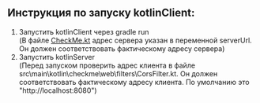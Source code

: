## Инструкция по запуску kotlinClient:
1. Запустить kotlinClient через gradle run \
(В файле [CheckMe.kt](src/jsMain/kotlin/CheckMe.kt) адрес сервера указан в переменной serverUrl.
Он должен соответствовать фактическому адресу сервера)
2. Запустить kotlinServer \
(Перед запуском проверить адрес клиента в файле 
src\main\kotlin\checkme\web\filters\CorsFilter.kt. 
Он должен соответствовать фактическому адресу клиента. По умолчанию это "http://localhost:8080")
